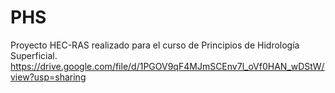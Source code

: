 # PHS
Proyecto HEC-RAS realizado para el curso de Principios de Hidrología Superficial.
https://drive.google.com/file/d/1PGOV9qF4MJmSCEnv7l_oVf0HAN_wDStW/view?usp=sharing

